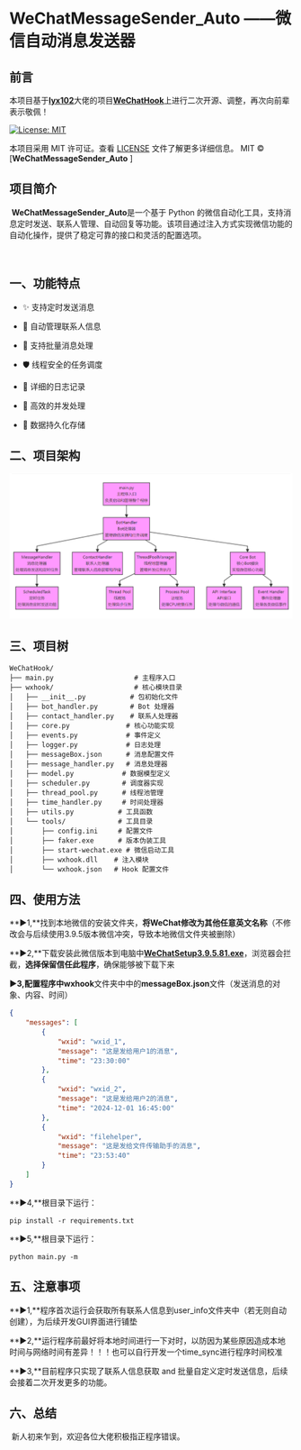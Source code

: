 # WeChatMessageSender_Auto ——微信自动消息发送器

## 前言

本项目基于<a href="https://github.com/lyx102" rel="nofollow">**[lyx102](https://github.com/lyx102)**</a>大佬的项目<a href="https://github.com/lyx102/WeChatHook" rel="nofollow">**WeChatHook**</a>上进行二次开源、调整，再次向前辈表示敬佩！

[![License: MIT](https://img.shields.io/badge/License-MIT-yellow.svg)](https://opensource.org/licenses/MIT)

本项目采用 MIT 许可证。查看 [LICENSE](LICENSE) 文件了解更多详细信息。 MIT © [**WeChatMessageSender_Auto** ]

## 项目简介

​	**WeChatMessageSender_Auto**是一个基于 Python 的微信自动化工具，支持消息定时发送、联系人管理、自动回复等功能。该项目通过注入方式实现微信功能的自动化操作，提供了稳定可靠的接口和灵活的配置选项。

​	

## 一、功能特点
- ✨ 支持定时发送消息

- 📱 自动管理联系人信息

- 🔄 支持批量消息处理

- 🛡️ 线程安全的任务调度

- 📝 详细的日志记录

- 🎯 高效的并发处理

- 💾 数据持久化存储

  

## 二、项目架构
![项目结构图](png.png)

## 三、项目树

```
WeChatHook/
├── main.py                    # 主程序入口
├── wxhook/                    # 核心模块目录
│   ├── __init__.py           # 包初始化文件
│   ├── bot_handler.py        # Bot 处理器
│   ├── contact_handler.py    # 联系人处理器
│   ├── core.py              # 核心功能实现
│   ├── events.py            # 事件定义
│   ├── logger.py            # 日志处理
│   ├── messageBox.json      # 消息配置文件
│   ├── message_handler.py   # 消息处理器
│   ├── model.py            # 数据模型定义
│   ├── scheduler.py        # 调度器实现
│   ├── thread_pool.py      # 线程池管理
│   ├── time_handler.py     # 时间处理器
│   ├── utils.py           # 工具函数
│   └── tools/             # 工具目录
│       ├── config.ini     # 配置文件
│       ├── faker.exe      # 版本伪装工具
│       ├── start-wechat.exe # 微信启动工具
│       ├── wxhook.dll    # 注入模块
│       └── wxhook.json   # Hook 配置文件
```



## 四、使用方法

**▶1,**找到本地微信的安装文件夹，**将WeChat修改为其他任意英文名称**（不修改会与后续使用3.9.5版本微信冲突，导致本地微信文件夹被删除）

**▶2,**下载安装此微信版本到电脑中<a href="http://oss.zuoyu.top/WeChatSetup-3.9.5.81.exe" rel="nofollow">**WeChatSetup3.9.5.81.exe**</a>，浏览器会拦截，**选择保留信任此程序**，确保能够被下载下来

**▶3,**配置程序中**wxhook**文件夹中中的**messageBox.json**文件（发送消息的对象、内容、时间）

```json
{
    "messages": [
        {
            "wxid": "wxid_1",
            "message": "这是发给用户1的消息",
            "time": "23:30:00"  
        },
        {
            "wxid": "wxid_2",
            "message": "这是发给用户2的消息",
            "time": "2024-12-01 16:45:00" 
        },
        {
            "wxid": "filehelper",
            "message": "这是发给文件传输助手的消息",
            "time": "23:53:40"  
        }
    ]
}
```

**▶4,**根目录下运行：

```shell
pip install -r requirements.txt
```

**▶5,**根目录下运行：

```shell
python main.py -m
```



## 五、注意事项

**▶1,**程序首次运行会获取所有联系人信息到user_info文件夹中（若无则自动创建），为后续开发GUI界面进行铺垫

**▶2,**运行程序前最好将本地时间进行一下对时，以防因为某些原因造成本地时间与网络时间有差异！！！也可以自行开发一个time_sync进行程序时间校准

**▶3,**目前程序只实现了联系人信息获取 and 批量自定义定时发送信息，后续会接着二次开发更多的功能。



## 六、总结

​	新人初来乍到，欢迎各位大佬积极指正程序错误。
